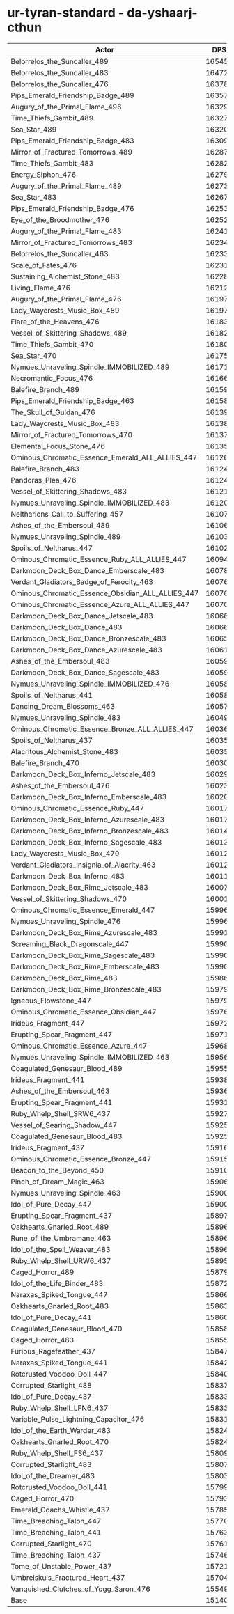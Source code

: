 # ur-tyran-standard - da-yshaarj-cthun
| Actor | DPS | Increase |
|---|:---:|:---:|
|Belorrelos_the_Suncaller_489|165457|9.28%|
|Belorrelos_the_Suncaller_483|164721|8.80%|
|Belorrelos_the_Suncaller_476|163780|8.17%|
|Pips_Emerald_Friendship_Badge_489|163579|8.04%|
|Augury_of_the_Primal_Flame_496|163291|7.85%|
|Time_Thiefs_Gambit_489|163274|7.84%|
|Sea_Star_489|163200|7.79%|
|Pips_Emerald_Friendship_Badge_483|163098|7.72%|
|Mirror_of_Fractured_Tomorrows_489|162873|7.57%|
|Time_Thiefs_Gambit_483|162828|7.54%|
|Energy_Siphon_476|162790|7.52%|
|Augury_of_the_Primal_Flame_489|162737|7.48%|
|Sea_Star_483|162679|7.45%|
|Pips_Emerald_Friendship_Badge_476|162533|7.35%|
|Eye_of_the_Broodmother_476|162520|7.34%|
|Augury_of_the_Primal_Flame_483|162414|7.27%|
|Mirror_of_Fractured_Tomorrows_483|162340|7.22%|
|Belorrelos_the_Suncaller_463|162330|7.22%|
|Scale_of_Fates_476|162312|7.20%|
|Sustaining_Alchemist_Stone_483|162284|7.19%|
|Living_Flame_476|162127|7.08%|
|Augury_of_the_Primal_Flame_476|161979|6.98%|
|Lady_Waycrests_Music_Box_489|161974|6.98%|
|Flare_of_the_Heavens_476|161830|6.89%|
|Vessel_of_Skittering_Shadows_489|161823|6.88%|
|Time_Thiefs_Gambit_470|161808|6.87%|
|Sea_Star_470|161756|6.84%|
|Nymues_Unraveling_Spindle_IMMOBILIZED_489|161714|6.81%|
|Necromantic_Focus_476|161665|6.78%|
|Balefire_Branch_489|161596|6.73%|
|Pips_Emerald_Friendship_Badge_463|161589|6.73%|
|The_Skull_of_Guldan_476|161396|6.60%|
|Lady_Waycrests_Music_Box_483|161381|6.59%|
|Mirror_of_Fractured_Tomorrows_470|161376|6.59%|
|Elemental_Focus_Stone_476|161358|6.57%|
|Ominous_Chromatic_Essence_Emerald_ALL_ALLIES_447|161266|6.51%|
|Balefire_Branch_483|161249|6.50%|
|Pandoras_Plea_476|161246|6.50%|
|Vessel_of_Skittering_Shadows_483|161217|6.48%|
|Nymues_Unraveling_Spindle_IMMOBILIZED_483|161201|6.47%|
|Neltharions_Call_to_Suffering_457|161075|6.39%|
|Ashes_of_the_Embersoul_489|161068|6.38%|
|Nymues_Unraveling_Spindle_489|161039|6.36%|
|Spoils_of_Neltharus_447|161027|6.36%|
|Ominous_Chromatic_Essence_Ruby_ALL_ALLIES_447|160946|6.30%|
|Darkmoon_Deck_Box_Dance_Emberscale_483|160788|6.20%|
|Verdant_Gladiators_Badge_of_Ferocity_463|160767|6.18%|
|Ominous_Chromatic_Essence_Obsidian_ALL_ALLIES_447|160766|6.18%|
|Ominous_Chromatic_Essence_Azure_ALL_ALLIES_447|160702|6.14%|
|Darkmoon_Deck_Box_Dance_Jetscale_483|160666|6.12%|
|Darkmoon_Deck_Box_Dance_483|160662|6.11%|
|Darkmoon_Deck_Box_Dance_Bronzescale_483|160656|6.11%|
|Darkmoon_Deck_Box_Dance_Azurescale_483|160614|6.08%|
|Ashes_of_the_Embersoul_483|160593|6.07%|
|Darkmoon_Deck_Box_Dance_Sagescale_483|160592|6.07%|
|Nymues_Unraveling_Spindle_IMMOBILIZED_476|160589|6.07%|
|Spoils_of_Neltharus_441|160580|6.06%|
|Dancing_Dream_Blossoms_463|160573|6.06%|
|Nymues_Unraveling_Spindle_483|160492|6.00%|
|Ominous_Chromatic_Essence_Bronze_ALL_ALLIES_447|160361|5.92%|
|Spoils_of_Neltharus_437|160359|5.91%|
|Alacritous_Alchemist_Stone_483|160357|5.91%|
|Balefire_Branch_470|160303|5.88%|
|Darkmoon_Deck_Box_Inferno_Jetscale_483|160294|5.87%|
|Ashes_of_the_Embersoul_476|160233|5.83%|
|Darkmoon_Deck_Box_Inferno_Emberscale_483|160207|5.81%|
|Ominous_Chromatic_Essence_Ruby_447|160174|5.79%|
|Darkmoon_Deck_Box_Inferno_Azurescale_483|160172|5.79%|
|Darkmoon_Deck_Box_Inferno_Bronzescale_483|160140|5.77%|
|Darkmoon_Deck_Box_Inferno_Sagescale_483|160135|5.77%|
|Lady_Waycrests_Music_Box_470|160120|5.76%|
|Verdant_Gladiators_Insignia_of_Alacrity_463|160120|5.76%|
|Darkmoon_Deck_Box_Inferno_483|160114|5.75%|
|Darkmoon_Deck_Box_Rime_Jetscale_483|160073|5.73%|
|Vessel_of_Skittering_Shadows_470|160014|5.69%|
|Ominous_Chromatic_Essence_Emerald_447|159961|5.65%|
|Nymues_Unraveling_Spindle_476|159960|5.65%|
|Darkmoon_Deck_Box_Rime_Azurescale_483|159910|5.62%|
|Screaming_Black_Dragonscale_447|159907|5.62%|
|Darkmoon_Deck_Box_Rime_Sagescale_483|159904|5.61%|
|Darkmoon_Deck_Box_Rime_Emberscale_483|159901|5.61%|
|Darkmoon_Deck_Box_Rime_483|159863|5.59%|
|Darkmoon_Deck_Box_Rime_Bronzescale_483|159799|5.54%|
|Igneous_Flowstone_447|159799|5.54%|
|Ominous_Chromatic_Essence_Obsidian_447|159768|5.52%|
|Irideus_Fragment_447|159722|5.49%|
|Erupting_Spear_Fragment_447|159712|5.49%|
|Ominous_Chromatic_Essence_Azure_447|159682|5.47%|
|Nymues_Unraveling_Spindle_IMMOBILIZED_463|159564|5.39%|
|Coagulated_Genesaur_Blood_489|159556|5.38%|
|Irideus_Fragment_441|159386|5.27%|
|Ashes_of_the_Embersoul_463|159365|5.26%|
|Erupting_Spear_Fragment_441|159317|5.23%|
|Ruby_Whelp_Shell_SRW6_437|159278|5.20%|
|Vessel_of_Searing_Shadow_447|159259|5.19%|
|Coagulated_Genesaur_Blood_483|159256|5.19%|
|Irideus_Fragment_437|159162|5.12%|
|Ominous_Chromatic_Essence_Bronze_447|159157|5.12%|
|Beacon_to_the_Beyond_450|159108|5.09%|
|Pinch_of_Dream_Magic_463|159068|5.06%|
|Nymues_Unraveling_Spindle_463|159005|5.02%|
|Idol_of_Pure_Decay_447|159002|5.02%|
|Erupting_Spear_Fragment_437|158978|5.00%|
|Oakhearts_Gnarled_Root_489|158968|5.00%|
|Rune_of_the_Umbramane_463|158967|4.99%|
|Idol_of_the_Spell_Weaver_483|158965|4.99%|
|Ruby_Whelp_Shell_URW6_437|158950|4.98%|
|Caged_Horror_489|158794|4.88%|
|Idol_of_the_Life_Binder_483|158728|4.84%|
|Naraxas_Spiked_Tongue_447|158664|4.79%|
|Oakhearts_Gnarled_Root_483|158634|4.77%|
|Idol_of_Pure_Decay_441|158606|4.76%|
|Coagulated_Genesaur_Blood_470|158584|4.74%|
|Caged_Horror_483|158557|4.72%|
|Furious_Ragefeather_437|158476|4.67%|
|Naraxas_Spiked_Tongue_441|158427|4.64%|
|Rotcrusted_Voodoo_Doll_447|158401|4.62%|
|Corrupted_Starlight_488|158376|4.60%|
|Idol_of_Pure_Decay_437|158335|4.58%|
|Ruby_Whelp_Shell_LFN6_437|158335|4.58%|
|Variable_Pulse_Lightning_Capacitor_476|158313|4.56%|
|Idol_of_the_Earth_Warder_483|158248|4.52%|
|Oakhearts_Gnarled_Root_470|158240|4.51%|
|Ruby_Whelp_Shell_FS6_437|158090|4.42%|
|Corrupted_Starlight_483|158079|4.41%|
|Idol_of_the_Dreamer_483|158030|4.38%|
|Rotcrusted_Voodoo_Doll_441|157997|4.35%|
|Caged_Horror_470|157930|4.31%|
|Emerald_Coachs_Whistle_437|157858|4.26%|
|Time_Breaching_Talon_447|157707|4.16%|
|Time_Breaching_Talon_441|157637|4.12%|
|Corrupted_Starlight_470|157611|4.10%|
|Time_Breaching_Talon_437|157460|4.00%|
|Tome_of_Unstable_Power_437|157210|3.83%|
|Umbrelskuls_Fractured_Heart_437|157041|3.72%|
|Vanquished_Clutches_of_Yogg_Saron_476|155497|2.70%|
|Base|151405|0.00%|
